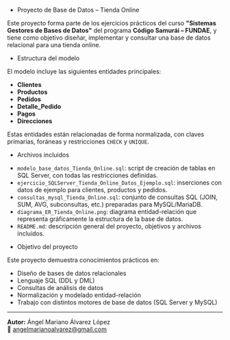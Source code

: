 * Proyecto de Base de Datos – Tienda Online

Este proyecto forma parte de los ejercicios prácticos del curso **"Sistemas Gestores de Bases de Datos"** del programa **Código Samurái – FUNDAE**, y tiene como objetivo diseñar, implementar y consultar una base de datos relacional para una tienda online.

* Estructura del modelo

El modelo incluye las siguientes entidades principales:
- **Clientes**
- **Productos**
- **Pedidos**
- **Detalle_Pedido**
- **Pagos**
- **Direcciones**

Estas entidades están relacionadas de forma normalizada, con claves primarias, foráneas y restricciones `CHECK` y `UNIQUE`.

* Archivos incluidos

- `modelo_base_datos_Tienda_Online.sql`: script de creación de tablas en SQL Server, con todas las restricciones definidas.
- `ejercicio_SQLServer_Tienda_Online_Datos_Ejemplo.sql`: inserciones con datos de ejemplo para clientes, productos y pedidos.
- `consultas_mysql_Tienda_Online.sql`: conjunto de consultas SQL (JOIN, SUM, AVG, subconsultas, etc.) preparadas para MySQL/MariaDB.
- `diagrama_ER_Tienda_Online.png`: diagrama entidad-relación que representa gráficamente la estructura de la base de datos.
- `README.md`: descripción general del proyecto, objetivos y archivos incluidos.

* Objetivo del proyecto

Este proyecto demuestra conocimientos prácticos en:
- Diseño de bases de datos relacionales
- Lenguaje SQL (DDL y DML)
- Consultas de análisis de datos
- Normalización y modelado entidad-relación
- Trabajo con distintos motores de base de datos (SQL Server y MySQL)

---

**Autor:** Ángel Mariano Álvarez López  
📧 angelmarianoalvarez@gmail.com


